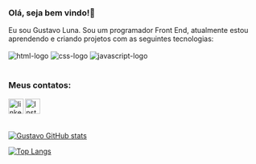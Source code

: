 ### Olá, seja bem vindo!👋

Eu sou Gustavo Luna. Sou um programador Front End, atualmente estou aprendendo e criando projetos com as seguintes tecnologias:
<br>
<br>
<img src="https://img.shields.io/badge/HTML5-E34F26?style=for-the-badge&logo=html5&logoColor=white" alt="html-logo"/> <img src="https://img.shields.io/badge/CSS3-1572B6?style=for-the-badge&logo=css3&logoColor=white" alt="css-logo"/> <img src="https://img.shields.io/badge/JavaScript-F7DF1E?style=for-the-badge&logo=javascript&logoColor=black" alt="javascript-logo"/>
<br>
<br>
### Meus contatos:

<p>
  <a href="https://www.linkedin.com/in/gustavoluna87/">
  <img align="left" alt="linkedin" widht="30px" height="30px" src="https://pngimg.com/uploads/linkedIn/linkedIn_PNG6.png"> 
 </a>
  <a href="https://www.instagram.com/gustavoluna87/">
  <img align="left" alt="Insta" widht="30px" height="30px" src="https://mapl.ploud.net/instagram-button.png/@@images/image.png">
     </a>
</p>
<br>
<br>
<br>

[![Gustavo GitHub stats](https://github-readme-stats.vercel.app/api?username=Gustavo)](https://github.com/anuraghazra/github-readme-stats)

[![Top Langs](https://github-readme-stats.vercel.app/api/top-langs/?username=GustavoLuna87)](https://github.com/anuraghazra/github-readme-stats)
